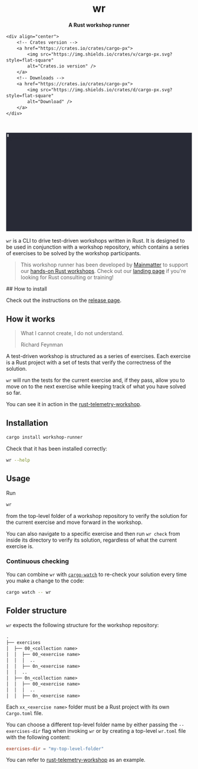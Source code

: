<div class="oranda-hide">
    <h1 align="center">wr</h1>
    <div align="center">
        <strong>
        A Rust workshop runner
        </strong>
    </div>

    <div align="center">
        <!-- Crates version -->
        <a href="https://crates.io/crates/cargo-px">
            <img src="https://img.shields.io/crates/v/cargo-px.svg?style=flat-square"
            alt="Crates.io version" />
        </a>
        <!-- Downloads -->
        <a href="https://crates.io/crates/cargo-px">
            <img src="https://img.shields.io/crates/d/cargo-px.svg?style=flat-square"
            alt="Download" />
        </a>
    </div>
</div>

<br />

![demo](demo.gif)

`wr` is a CLI to drive test-driven workshops written in Rust.
It is designed to be used in conjunction with a workshop repository, which contains a series of exercises to be solved
by the workshop participants.

> This workshop runner has been developed by [Mainmatter](https://mainmatter.com/rust-consulting/) to support
> our [hands-on Rust workshops](https://mainmatter.com/services/workshops/rust/).
> Check out our [landing page](https://mainmatter.com/rust-consulting/) if you're looking for Rust consulting or
> training!

<div class="oranda-hide">
## How to install

Check out the instructions on the [release page](https://mainmatter.github.io/rust-workshop-runner/).
</div>

## How it works

> What I cannot create, I do not understand.
>
> Richard Feynman

A test-driven workshop is structured as a series of exercises.
Each exercise is a Rust project with a set of tests that verify the correctness of the solution.

`wr` will run the tests for the current exercise and, if they pass, allow you to move on to the next exercise while
keeping track of what you have solved so far.

You can see it in action in the [rust-telemetry-workshop](https://github.com/mainmatter/rust-telemetry-workshop).

## Installation

```bash
cargo install workshop-runner
```

Check that it has been installed correctly:

```bash
wr --help
```

## Usage

Run

```bash
wr
```

from the top-level folder of a workshop repository to verify the solution for the current exercise
and move forward in the workshop.

You can also navigate to a specific exercise and then run `wr check` from inside its directory
to verify its solution, regardless of what the current exercise is.

### Continuous checking

You can combine `wr` with [`cargo-watch`](https://crates.io/crates/cargo-watch) to re-check your solution every time you
make a change
to the code:

```bash
cargo watch -- wr
```

## Folder structure

`wr` expects the following structure for the workshop repository:

```
.
├── exercises
│  ├── 00_<collection name>
│  │  ├── 00_<exercise name>
│  │  │  ..
│  │  ├── 0n_<exercise name>
│  │  ..
│  ├── 0n_<collection name>
│  │  ├── 00_<exercise name>
│  │  │  ..
│  │  ├── 0n_<exercise name>
```

Each `xx_<exercise name>` folder must be a Rust project with its own `Cargo.toml` file.

You can choose a different top-level folder name by either passing the `--exercises-dir` flag when invoking `wr`
or by creating a top-level `wr.toml` file with the following content:

```toml
exercises-dir = "my-top-level-folder"
```

You can refer to [rust-telemetry-workshop](https://github.com/mainmatter/rust-telemetry-workshop) as an example.
